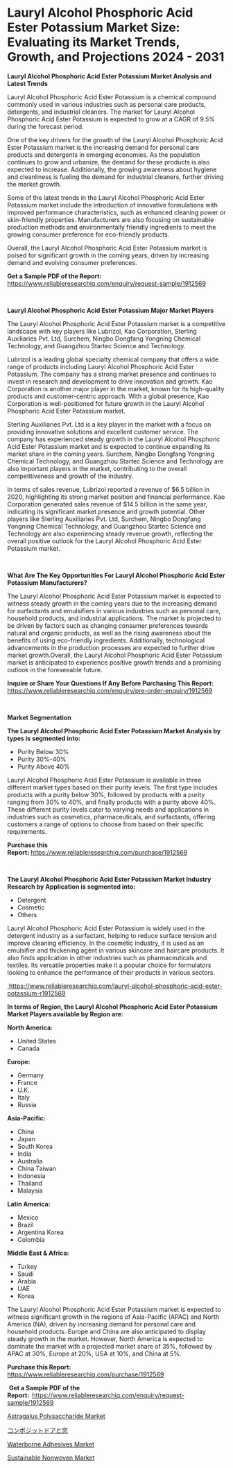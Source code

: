 <p><h1>Lauryl Alcohol Phosphoric Acid Ester Potassium Market Size: Evaluating its Market Trends, Growth, and Projections 2024 - 2031</h1></p><p><strong>Lauryl Alcohol Phosphoric Acid Ester Potassium Market Analysis and Latest Trends</strong></p>
<p><p>Lauryl Alcohol Phosphoric Acid Ester Potassium is a chemical compound commonly used in various industries such as personal care products, detergents, and industrial cleaners. The market for Lauryl Alcohol Phosphoric Acid Ester Potassium is expected to grow at a CAGR of 9.5% during the forecast period. </p><p>One of the key drivers for the growth of the Lauryl Alcohol Phosphoric Acid Ester Potassium market is the increasing demand for personal care products and detergents in emerging economies. As the population continues to grow and urbanize, the demand for these products is also expected to increase. Additionally, the growing awareness about hygiene and cleanliness is fueling the demand for industrial cleaners, further driving the market growth.</p><p>Some of the latest trends in the Lauryl Alcohol Phosphoric Acid Ester Potassium market include the introduction of innovative formulations with improved performance characteristics, such as enhanced cleaning power or skin-friendly properties. Manufacturers are also focusing on sustainable production methods and environmentally friendly ingredients to meet the growing consumer preference for eco-friendly products.</p><p>Overall, the Lauryl Alcohol Phosphoric Acid Ester Potassium market is poised for significant growth in the coming years, driven by increasing demand and evolving consumer preferences.</p></p>
<p><strong>Get a Sample PDF of the Report:&nbsp;</strong> <a href="https://www.reliableresearchiq.com/enquiry/request-sample/1912569">https://www.reliableresearchiq.com/enquiry/request-sample/1912569</a></p>
<p>&nbsp;</p>
<p><strong>Lauryl Alcohol Phosphoric Acid Ester Potassium Major Market Players</strong></p>
<p><p>The Lauryl Alcohol Phosphoric Acid Ester Potassium market is a competitive landscape with key players like Lubrizol, Kao Corporation, Sterling Auxiliaries Pvt. Ltd, Surchem, Ningbo Dongfang Yongning Chemical Technology, and Guangzhou Startec Science and Technology.</p><p>Lubrizol is a leading global specialty chemical company that offers a wide range of products including Lauryl Alcohol Phosphoric Acid Ester Potassium. The company has a strong market presence and continues to invest in research and development to drive innovation and growth. Kao Corporation is another major player in the market, known for its high-quality products and customer-centric approach. With a global presence, Kao Corporation is well-positioned for future growth in the Lauryl Alcohol Phosphoric Acid Ester Potassium market.</p><p>Sterling Auxiliaries Pvt. Ltd is a key player in the market with a focus on providing innovative solutions and excellent customer service. The company has experienced steady growth in the Lauryl Alcohol Phosphoric Acid Ester Potassium market and is expected to continue expanding its market share in the coming years. Surchem, Ningbo Dongfang Yongning Chemical Technology, and Guangzhou Startec Science and Technology are also important players in the market, contributing to the overall competitiveness and growth of the industry.</p><p>In terms of sales revenue, Lubrizol reported a revenue of $6.5 billion in 2020, highlighting its strong market position and financial performance. Kao Corporation generated sales revenue of $14.5 billion in the same year, indicating its significant market presence and growth potential. Other players like Sterling Auxiliaries Pvt. Ltd, Surchem, Ningbo Dongfang Yongning Chemical Technology, and Guangzhou Startec Science and Technology are also experiencing steady revenue growth, reflecting the overall positive outlook for the Lauryl Alcohol Phosphoric Acid Ester Potassium market.</p></p>
<p>&nbsp;</p>
<p><strong>What Are The Key Opportunities For Lauryl Alcohol Phosphoric Acid Ester Potassium Manufacturers?</strong></p>
<p><p>The Lauryl Alcohol Phosphoric Acid Ester Potassium market is expected to witness steady growth in the coming years due to the increasing demand for surfactants and emulsifiers in various industries such as personal care, household products, and industrial applications. The market is projected to be driven by factors such as changing consumer preferences towards natural and organic products, as well as the rising awareness about the benefits of using eco-friendly ingredients. Additionally, technological advancements in the production processes are expected to further drive market growth.Overall, the Lauryl Alcohol Phosphoric Acid Ester Potassium market is anticipated to experience positive growth trends and a promising outlook in the foreseeable future.</p></p>
<p><strong>Inquire or Share Your Questions If Any Before Purchasing This Report:</strong> <a href="https://www.reliableresearchiq.com/enquiry/pre-order-enquiry/1912569">https://www.reliableresearchiq.com/enquiry/pre-order-enquiry/1912569</a></p>
<p>&nbsp;</p>
<p><strong>Market Segmentation</strong></p>
<p><strong>The Lauryl Alcohol Phosphoric Acid Ester Potassium Market Analysis by types is segmented into:</strong></p>
<p><ul><li>Purity Below 30%</li><li>Purity 30%-40%</li><li>Purity Above 40%</li></ul></p>
<p><p>Lauryl Alcohol Phosphoric Acid Ester Potassium is available in three different market types based on their purity levels. The first type includes products with a purity below 30%, followed by products with a purity ranging from 30% to 40%, and finally products with a purity above 40%. These different purity levels cater to varying needs and applications in industries such as cosmetics, pharmaceuticals, and surfactants, offering customers a range of options to choose from based on their specific requirements.</p></p>
<p><strong>Purchase this Report:&nbsp;</strong><a href="https://www.reliableresearchiq.com/purchase/1912569">https://www.reliableresearchiq.com/purchase/1912569</a></p>
<p>&nbsp;</p>
<p><strong>The Lauryl Alcohol Phosphoric Acid Ester Potassium Market Industry Research by Application is segmented into:</strong></p>
<p><ul><li>Detergent</li><li>Cosmetic</li><li>Others</li></ul></p>
<p><p>Lauryl Alcohol Phosphoric Acid Ester Potassium is widely used in the detergent industry as a surfactant, helping to reduce surface tension and improve cleaning efficiency. In the cosmetic industry, it is used as an emulsifier and thickening agent in various skincare and haircare products. It also finds application in other industries such as pharmaceuticals and textiles. Its versatile properties make it a popular choice for formulators looking to enhance the performance of their products in various sectors.</p></p>
<p><a href="https://www.reliableresearchiq.com/lauryl-alcohol-phosphoric-acid-ester-potassium-r1912569">&nbsp;https://www.reliableresearchiq.com/lauryl-alcohol-phosphoric-acid-ester-potassium-r1912569</a></p>
<p><strong>In terms of Region, the Lauryl Alcohol Phosphoric Acid Ester Potassium Market Players available by Region are:</strong></p>
<p>
    <p> <strong> North America: </strong>
        <ul>
            <li>United States</li>
            <li>Canada</li>
        </ul>
        </p> 
    <p> <strong> Europe: </strong>
        <ul>
            <li>Germany</li>
            <li>France</li>
            <li>U.K.</li>
            <li>Italy</li>
            <li>Russia</li>
        </ul>
        </p> 
    <p> <strong> Asia-Pacific: </strong>
        <ul>
            <li>China</li>
            <li>Japan</li>
            <li>South Korea</li>
            <li>India</li>
            <li>Australia</li>
            <li>China Taiwan</li>
            <li>Indonesia</li>
            <li>Thailand</li>
            <li>Malaysia</li>
        </ul>
        </p> 
    <p> <strong> Latin America: </strong>
        <ul>
            <li>Mexico</li>
            <li>Brazil</li>
            <li>Argentina Korea</li>
            <li>Colombia</li>
        </ul>
        </p> 
    <p> <strong> Middle East & Africa: </strong>
        <ul>
            <li>Turkey</li>
            <li>Saudi</li>
            <li>Arabia</li>
            <li>UAE</li>
            <li>Korea</li>
        </ul>
    </p>
    </p>
<p><p>The Lauryl Alcohol Phosphoric Acid Ester Potassium market is expected to witness significant growth in the regions of Asia-Pacific (APAC) and North America (NA), driven by increasing demand for personal care and household products. Europe and China are also anticipated to display steady growth in the market. However, North America is expected to dominate the market with a projected market share of 35%, followed by APAC at 30%, Europe at 20%, USA at 10%, and China at 5%.</p></p>
<p><strong>Purchase this Report: </strong><a href="https://www.reliableresearchiq.com/purchase/1912569">https://www.reliableresearchiq.com/purchase/1912569</a></p>
<p>&nbsp;<strong>Get a Sample PDF of the Report:&nbsp;&nbsp;</strong><a href="https://www.reliableresearchiq.com/enquiry/request-sample/1912569">https://www.reliableresearchiq.com/enquiry/request-sample/1912569</a></p>
<p><strong></strong></p>
<p><p><a href="https://issuu.com/reportprime-2/docs/astragalus-polysaccharide-market-size-2030.pptx">Astragalus Polysaccharide Market</a></p><p><a href="https://github.com/nxboeu02965442/Market-Research-Report-List-3/blob/main/11333095294.md">コンポジットドアと窓</a></p><p><a href="https://medium.com/@sdonald04328/waterborne-adhesives-market-trends-focusing-on-waterborne-adhesives-market-insight-and-forecast-11f24595a027">Waterborne Adhesives Market</a></p><p><a href="https://github.com/whpnbwim9/Market-Research-Report-List-1/blob/main/sustainable-nonwoven-market.md">Sustainable Nonwoven Market</a></p></p>